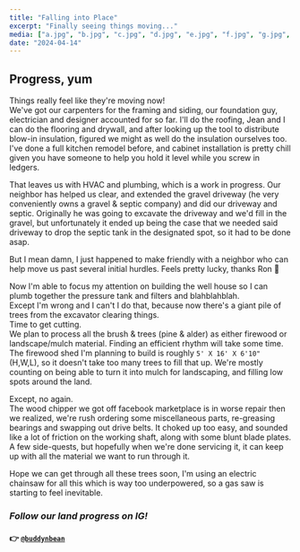 ```yaml
---
title: "Falling into Place"
excerpt: "Finally seeing things moving..."
media: ["a.jpg", "b.jpg", "c.jpg", "d.jpg", "e.jpg", "f.jpg", "g.jpg", "h.jpg", "i.jpg", "j.jpg"]
date: "2024-04-14"
---
```


## Progress, yum
Things really feel like they're moving now! \
We've got our carpenters for the framing and siding, our foundation guy, electrician and designer accounted for so far. I'll do the roofing, Jean and I can do the flooring and drywall, and after looking up the tool to distribute blow-in insulation, figured we might as well do the insulation ourselves too. I've done a full kitchen remodel before, and cabinet installation is pretty chill given you have someone to help you hold it level while you screw in ledgers.

That leaves us with HVAC and plumbing, which is a work in progress. Our neighbor has helped us clear, and extended the gravel driveway (he very conveniently owns a gravel & septic company) and did our driveway and septic. Originally he was going to excavate the driveway and we'd fill in the gravel, but unfortunately it ended up being the case that we needed said driveway to drop the septic tank in the designated spot, so it had to be done asap.

But I mean damn, I just happened to make friendly with a neighbor who can help move us past several initial hurdles. Feels pretty lucky, thanks Ron 👋

Now I'm able to focus my attention on building the well house so I can plumb together the pressure tank and filters and blahblahblah. \
Except I'm wrong and I can't I do that, because now there's a giant pile of trees from the excavator clearing things. \
Time to get cutting. \
We plan to process all the brush & trees (pine & alder) as either firewood or landscape/mulch material. Finding an efficient rhythm will take some time. The firewood shed I'm planning to build is roughly `5' X 16' X 6'10"` (H,W,L), so it doesn't take too many trees to fill that up. We're mostly counting on being able to turn it into mulch for landscaping, and filling low spots around the land.

Except, no again. \
The wood chipper we got off facebook marketplace is in worse repair then we realized, we're rush ordering some miscellaneous parts, re-greasing bearings and swapping out drive belts. It choked up too easy, and sounded like a lot of friction on the working shaft, along with some blunt blade plates. A few side-quests, but hopefully when we're done servicing it, it can keep up with all the material we want to run through it.

Hope we can get through all these trees soon, I'm using an electric chainsaw for all this which is way too underpowered, so a gas saw is starting to feel inevitable.

### *Follow our land progress on IG!*
#### 👉 [`@buddynbean`](https://instagram.com/buddynbean)
